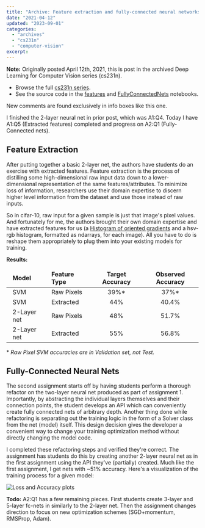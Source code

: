 ```yaml
---
title: "Archive: Feature extraction and fully-connected neural networks"
date: "2021-04-12"
updated: "2023-09-01"
categories:
  - "archives"
  - "cs231n"
  - "computer-vision"
excerpt: 
---
```


<script>
    import Info from '$lib/components/Info.svelte'
    import Katex from '$lib/components/Katex.svelte'
</script>

<!-- Table styling -->
<style>
  td, th {
    border: 1px solid var(--darker);
    padding-left: 1rem;
    padding-right: 1rem;
  }
</style>

<Info>

**Note:** Originally posted April 12th, 2021, this is post <Katex math="4/20"/> in the archived Deep Learning for Computer Vision series (cs231n).
* Browse the full [cs231n series](/blog/category/cs231n).
* See the source code in the [features](https://github.com/pgiardiniere/cs231n/blob/main/assignment1/features.ipynb) and [FullyConnectedNets](https://github.com/pgiardiniere/cs231n/blob/main/assignment2/FullyConnectedNets.ipynb) notebooks.

New comments are found exclusively in info boxes like this one.

</Info>

I finished the 2-layer neural net in prior post, which was A1:Q4. Today I have A1:Q5 (Extracted features) completed and progress on A2:Q1 (Fully-Connected nets).

## Feature Extraction

After putting together a basic 2-layer net, the authors have students do an exercise with extracted features. Feature extraction is the process of distilling some high-dimensional raw input data down to a lower-dimensional representation of the same features/attributes. To minimize loss of information, researchers use their domain expertise to discern higher level information from the dataset and use those instead of raw inputs.

So in cifar-10, raw input for a given sample is just that image's pixel values. And fortunately for me, the authors brought their own domain expertise and have extracted features for us (a [Histogram of oriented gradients](https://en.wikipedia.org/wiki/Histogram_of_oriented_gradients) and a hsv-rgb histogram, formatted as ndarrays, for each image). All you have to do is reshape them appropriately to plug them into your existing models for training.

**Results:**

| Model        | Feature Type            | Target Accuracy | Observed Accuracy |
| :----------- | :---------------------- | :-------------: | :---------------: |
| SVM          | Raw Pixels              | 39%*            | 37%*              |
| SVM          | Extracted               | 44%             | 40.4%             |
| 2-Layer net  | Raw Pixels              | 48%             | 51.7%             |
| 2-Layer net  | Extracted               | 55%             | 56.8%             |

\* *Raw Pixel SVM accuracies are in Validation set, not Test.*


## Fully-Connected Neural Nets

The second assignment starts off by having students perform a thorough refactor on the two-layer neural net produced as part of assignment 1. Importantly, by abstracting the individual layers themselves and their connection points, the student develops an API which can conveniently create fully connected nets of arbitrary depth. Another thing done while refactoring is separating out the training logic in the form of a Solver class from the net (model) itself. This design decision gives the developer a convenient way to change your training optimization method without directly changing the model code.

I completed these refactoring steps and verified they're correct. The assignment has students do this by creating another 2-layer neural net as in the first assignment using the API they've (partially) created. Much like the first assignment, I get nets with ~51% accuracy. Here's a visualization of the training process for a given model:

![Loss and Accuracy plots](/images/feature-extraction-and-fc-screenshot439.png)

**Todo:** A2:Q1 has a few remaining pieces. First students create 3-layer and 5-layer fc-nets in similarly to the 2-layer net. Then the assignment changes direction to focus on new optimization schemes (SGD+momentum, RMSProp, Adam).
